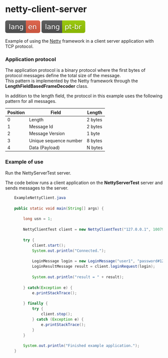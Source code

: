 # netty-client-server
[![en](https://github.com/renatocunha216/common/blob/main/images/lang-en.svg?raw=true)](https://github.com/renatocunha216/netty-client-server/blob/main/README.en.md)
[![pt-br](https://github.com/renatocunha216/common/blob/main/images/lang-pt-br.svg?raw=true)](https://github.com/renatocunha216/netty-client-server/blob/main/README.md)

Example of using the [Netty](https://netty.io/) framework in a client server application with TCP protocol.

### Application protocol

The application protocol is a binary protocol where the first bytes of protocol messages define the total size of the message.<br>
This pattern is implemented by the Netty framework through the **LengthFieldBasedFrameDecoder** class.<br>

In addition to the length field, the protocol in this example uses the following pattern for all messages.<br>

| Position | Field                    | Length                  |
|----------|--------------------------|-------------------------|
|  0       |  Length                  | 2 bytes                 |
|  1       |  Message Id              | 2 bytes                 |
|  2       |  Message Version         | 1 byte                  |
|  3       |  Unique sequence number  | 8 bytes                 |
|  4       |  Data (Payload)          | N bytes                 |


### Example of use

Run the NettyServerTest server.<br>

The code below runs a client application on the **NettyServerTest** server and sends messages to the server.

```java
    ExampleNettyClient.java
    
    public static void main(String[] args) {
        
        long usn = 1;

        NettyClientTest client = new NettyClientTest("127.0.0.1", 10079);

        try {
            client.start();
            System.out.println("Connected.");

            LoginMessage login = new LoginMessage("user1", "password#123", usn);
            LoginResultMessage result = client.loginRequest(login);

            System.out.println("result = " + result);

        } catch(Exception e) {
            e.printStackTrace();

        } finally {
            try {
                client.stop();
            } catch (Exception e) {
                e.printStackTrace();
            }
        }

        System.out.println("Finished example application.");
    }
```
